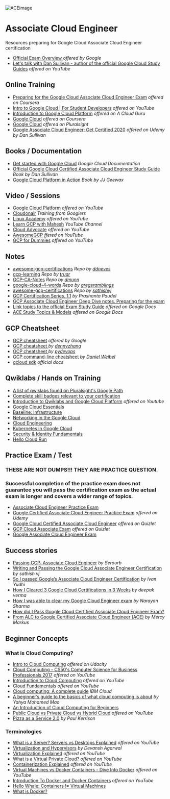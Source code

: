 ![ACEimage](ace.jpg)


# Associate Cloud Engineer 

Resources preparing for Google Cloud Associate Cloud Engineer certification

* [Official Exam Overview ](https://cloud.google.com/certification/cloud-engineer) *offered by Google*
* [Let's talk with Dan Sullivan - author of the official Google Cloud Study Guides](https://www.youtube.com/watch?v=QOJGZqZdRS8) *offered on YouTube*

## Online Training 

  * [Preparing for the Google Cloud Associate Cloud Engineer Exam](https://www.coursera.org/learn/preparing-cloud-associate-cloud-engineer-exam#syllabus) *offered on Coursera*
  * [Intro to Google Cloud | For Student Developers](https://www.youtube.com/watch?v=5RGyepqiEGw) *offered on YouTube*
  * [Introduction to Google Cloud Platform](https://acloud.guru/learn/gcp-101) *offered on A Cloud Guru*
  * [Google Cloud](https://www.coursera.org/googlecloud) *offered on Coursera*
  * [Google Cloud](https://www.pluralsight.com/authors/google-cloud?aid=7010a000002LUv2AAG&promo=&utm_source=non_branded&utm_medium=digital_paid_search_google&utm_campaign=XYZ_EMEA_Dynamic&utm_content=&gclid=EAIaIQobChMIqZz5kuj26QIVDflRCh0ijQeuEAAYASAAEgJB2_D_BwE) *offered on Pluralsight*
  * [Google Associate Cloud Engineer: Get Certified 2020](https://www.udemy.com/course/google-certified-associate-cloud-engineer-2019-prep-course/learn/lecture/16602228#overview) *offered on Udemy by Dan Sullivan*
  
  
## Books / Documentation

  * [Get started with Google Cloud](https://cloud.google.com/docs) *Google Cloud Documentation*
  * [Official Google Cloud Certified Associate Cloud Engineer Study Guide](https://www.amazon.co.uk/gp/product/1119564417/ref=ppx_yo_dt_b_search_asin_title?ie=UTF8&psc=1) *Book by Dan Sullivan*
  * [Google Cloud Platform in Action](https://www.amazon.com/Google-Cloud-Platform-Action-Geewax/dp/1617293520) *Book by JJ Geewax*
  
  
  ## Video / Sessions
  
  * [Google Cloud Platform](https://www.youtube.com/user/googlecloudplatform) *offered on YouTube*
  * [Cloudonair](https://cloudonair.withgoogle.com/) *Training from Googlers*
  * [Linux Academy](https://www.youtube.com/user/pineheadtv/search?query=cloud) *offered on YouTube*
  * [Learn GCP with Mahesh](https://www.youtube.com/channel/UCL8vwy2jhEtQrC-Rx6qzCZg/videos) *YouTube Channel*
  * [Cloud Advocate](https://www.youtube.com/channel/UCjfE5EmNU1kyf1wwrtYlnGQ) *offered on YouTube*
  * [AwesomeGCP](https://www.youtube.com/channel/UCIGDDqu5DzlaaC4XzXj_4-A) *ffered on YouTube*
  * [GCP for Dummies](https://www.youtube.com/channel/UCLqm0JFu9oqh_PccDg3mU0g) *offered on YouTube*
  
  
  ## Notes
  
  * [awesome-gcp-certifications](https://github.com/ddneves/awesome-gcp-certifications#Google-Cloud---Associate-Cloud-Engineer) *Repo by [ddneves](https://github.com/ddneves)*
  * [gcp-learning](https://github.com/truar/gcp-learning) *Repo by [truar](https://github.com/truar)*
  * [GCP-CA-Notes](https://gist.github.com/dmunn/9874418f620b8aaf91d12507a91563ad) *Repo by [dmunn](https://gist.github.com/dmunn)*
  * [google-cloud-4-words](https://github.com/gregsramblings/google-cloud-4-words) *Repo by [gregsramblings](https://github.com/gregsramblings)*
  * [awesome-gcp-certifications](https://github.com/sathishvj/awesome-gcp-certifications/blob/master/associate-cloud-engineer.md) *Repo by [sathishvj](https://github.com/sathishvj)*
  * [GCP Certification Series, 1.1](https://medium.com/@prashantapaudel/gcp-certification-series-1-1-15cf8117f610) *by Prashanta Paudel*
  * [GCP Associate Cloud Engineer Deep Dive notes. Preparing for the exam](https://myblockchainexperts.org/2019/09/27/gcp-associate-cloud-engineer-deep-dive-notes-preparing-for-the-exam/)
* [Link topics to the official Exam Study Guide](https://docs.google.com/document/d/1u6pXBiGMYj7ZLBN21x6jap11rG6gWk7n210hNnUzrkI/edit) *offered on Google Docs*
* [ACE Study Topics & Models](https://docs.google.com/document/d/1if7Bbzrui1r-RaPO8ikwvcyg7Cv9sIFFZuE_fZP-9xE/edit#heading=h.n2bowj9d4vqj) *offered on Google Docs*


## GCP Cheatsheet

* [GCP cheatsheet](https://cloud.google.com/blog/products/management-tools/new-gcloud-cheat-sheet-available) *offered by Google*
* [GCP cheatsheet
](https://cheatsheet.dennyzhang.com/cheatsheet-gcp-a4) *by [dennyzhang](https://github.com/dennyzhang)*
* [GCP cheatsheet
](https://gist.github.com/pydevops/cffbd3c694d599c6ca18342d3625af97#012-app-engine) *by [pydevops](https://gist.github.com/pydevops)*
* [GCP command-line cheatsheet](https://itnext.io/gcp-command-line-cheatsheet-5e4434ca2c84#d8b9) *by [Daniel Weibel](https://itnext.io/@weibeld)*
* [gcloud sdk](https://cloud.google.com/sdk/gcloud/reference) *official docs*

 ## Qwiklabs / Hands on Training 
 
 
 * [A list of qwiklabs found on Pluralsight's Google Path](https://github.com/kibablu/PluralsightQwikLabs)
 * [Complete skill badges relevant to your certification](https://go.qwiklabs.com/certification)
 * [Introduction to Qwiklabs and Google Cloud Platform](https://www.youtube.com/watch?v=SXNcIDviJsM) *offered on Youtube*
* [Google Cloud Essentials](https://www.qwiklabs.com/quests/23?catalog_rank=%7B%22rank%22%3A1%2C%22num_filters%22%3A0%2C%22has_search%22%3Atrue%7D&search_id=5873288)
 * [Baseline: Infrastructure
](https://www.qwiklabs.com/quests/33?catalog_rank=%7B%22rank%22%3A1%2C%22num_filters%22%3A0%2C%22has_search%22%3Atrue%7D&search_id=5873251)
* [Networking in the Google Cloud](https://www.qwiklabs.com/quests/31?catalog_rank=%7B%22rank%22%3A1%2C%22num_filters%22%3A0%2C%22has_search%22%3Atrue%7D&search_id=6078607)
* [Cloud Engineering
](https://www.qwiklabs.com/quests/66?catalog_rank=%7B%22rank%22%3A1%2C%22num_filters%22%3A0%2C%22has_search%22%3Atrue%7D&search_id=5873277)
* [Kubernetes in Google Cloud
](https://www.qwiklabs.com/quests/29?catalog_rank=%7B%22rank%22%3A1%2C%22num_filters%22%3A0%2C%22has_search%22%3Atrue%7D&search_id=5873318)
* [Security & Identity Fundamentals](https://www.qwiklabs.com/quests/40)
* [Hello Cloud Run](https://www.qwiklabs.com/focuses/5162?catalog_rank=%7B%22rank%22%3A1%2C%22num_filters%22%3A0%2C%22has_search%22%3Atrue%7D&parent=catalog&search_id=6078620)


##  Practice Exam / Test

### THESE ARE NOT DUMPS!!! THEY ARE PRACTICE QUESTION. 

### Successful completion of the practice exam does not guarantee you will pass the certification exam as the actual exam is longer and covers a wider range of topics.

* [Associate Cloud Engineer Practice Exam](https://docs.google.com/forms/d/e/1FAIpQLSfexWKtXT2OSFJ-obA4iT3GmzgiOCGvjrT9OfxilWC1yPtmfQ/viewform)
* [Google Certified Associate Cloud Engineer Practice Exam](https://www.udemy.com/course/google-certified-associate-cloud-engineer-practice-exam-d/) *offered on Udemy*
* [Google Cloud Certified Associate Cloud Engineer](https://quizlet.com/328524759/google-cloud-certified-associate-cloud-engineer-flash-cards/) *offered on Quizlet*
* [GCP Cloud Associate Exam](https://quizlet.com/363585408/gcp-cloud-associate-exam-flash-cards/) *offered on Quizlet*
* [Google Associate Cloud Engineer Exam](https://www.examtopics.com/exams/google/associate-cloud-engineer/)


## Success stories

* [Passing GCP: Associate Cloud Engineer](https://medium.com/@serourb/passing-gcp-associate-cloud-engineer-9bf45ebef26b) *by Serourb*
* [Writing and Passing the Google Cloud Associate Engineer Certification](https://medium.com/@sathishvj/writing-and-passing-the-google-cloud-associate-engineer-certification-a60c2f6d99c2) *by sathish vj*
* [So I passed Google’s Associate Cloud Engineer Certification](https://medium.com/@IvanYudhi/so-i-passed-googles-associate-cloud-engineer-certification-813bdf30d273) *by Ivan Yudhi*
* [How I Cleared 3 Google Cloud Certifications in 3 Weeks](https://medium.com/@yesdeepakverma/how-i-cleared-all-3-google-cloud-certifications-in-3-weeks-f5591aa22572) *by deepak verma*
* [How I was able to clear my Google Cloud Engineer exam](https://medium.com/@narayansharma91/how-i-was-able-to-clear-my-google-cloud-engineer-exam-c8553835fbb0) *by Narayan Sharma*
* [How did I Pass Google Cloud Certified Associate Cloud Engineer Exam?](https://www.whizlabs.com/blog/google-cloud-certified-associate-cloud-engineer-exam-review/)
* [From ALC to Google Certified Associate Cloud Engineer (ACE)](https://medium.com/@MercyMarkus/from-alc-to-google-certified-associate-cloud-engineer-b7e5707f9bf0) *by Mercy Markus*


## Beginner Concepts 

### What is Cloud Computing?

* [Intro to Cloud Computing](https://www.udacity.com/course/intro-to-cloud-computing--ud080) *offered on Udacity*
* [Cloud Computing - CS50's Computer Science for Business Professionals 2017](https://www.youtube.com/watch?v=ngK97cSXWoM) *offered on YouTube*
* [Introduction to Cloud Computing](https://www.youtube.com/watch?v=QYzJl0Zrc4M) *offered on YouTube*
* [Cloud Fundamentals](https://www.youtube.com/playlist?list=PLOspHqNVtKAC-_ZAGresP-i0okHe5FjcJ) *offered on YouTube*
* [Cloud computing: A complete guide](https://www.ibm.com/cloud/learn/cloud-computing) *IBM Cloud*
* [A beginner’s guide to the basics of what cloud computing is about](https://medium.com/scientya/a-beginners-guide-to-the-basics-of-what-cloud-computing-is-about-e8b3b7f25a30)   *by Yahya Mohamed Mao*
* [An Introduction of Cloud Computing for Beginners](https://geekflare.com/cloud-computing-basics/)
* [Public Cloud vs Private Cloud vs Hybrid Cloud](https://www.youtube.com/watch?v=3WIJ4axzFlU) *offered on YouTube*
* [Pizza as a Service 2.0](https://medium.com/@pkerrison/pizza-as-a-service-2-0-5085cd4c365e) *by Paul Kerrison*


### Terminologies 
* [What is a Server? Servers vs Desktops Explained](https://www.youtube.com/watch?v=UjCDWCeHCzY) *offered on YouTube*
* [Virtualization and Hypervisors](https://medium.com/@devanshagarwal121/virtualization-and-hypervisors-9c4c8f4ab27d) *by Devansh Agarwal*
* [Virtualization Explained](https://www.youtube.com/watch?v=FZR0rG3HKIk) *offered on YouTube*
* [What is a Virtual Private Cloud?](https://www.youtube.com/watch?v=NbkPRn1mqlU) *offered on YouTube*
* [Containerization Explained](https://www.youtube.com/watch?v=0qotVMX-J5s) *offered on YouTube*
* [Virtual Machines vs Docker Containers - Dive Into Docker](https://www.youtube.com/watch?v=TvnZTi_gaNc) *offered on YouTube*
* [Introduction To Docker and Docker Containers](https://www.youtube.com/watch?v=JSLpG_spOBM) *offered on YouTube*
* [Hello Whale: Containers != Virtual Machines](https://codefresh.io/docker-tutorial/hello-whale-containers-virtual-machines/)
* [What is Docker?](https://opensource.com/resources/what-docker)
